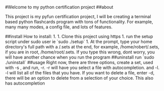 #Welcome to  my python certification project
##about
<p>
This project is my pyfun certification project, I will be creating
a terminal based python flashcards program with tons of functionality.
For example, many many modes, a config file, and lots of features.</p>
##install
How to install:
1.
1. Clone this project using https
1. run the setup script under sudo user ie `sudo ./setup`
1. At the prompt, type your home directory's full path with a /.sets at the end, for example, /home/robert/.sets, if you are in root, /home/root/.sets. If you type this wrong, dont worry, you will have another chance when you run the program
##uninstall
run `sudo ./uninstall`
##usage
Right now, there are three options, create a set, used with -s <name>,
and run, -r. -r will have you select a file with autocompletion. and
-l. -l will list all of the files that you have. If you want to delete a  file, enter -d, there will be an option to delete from a selection of your choice. This also has autocompletion
